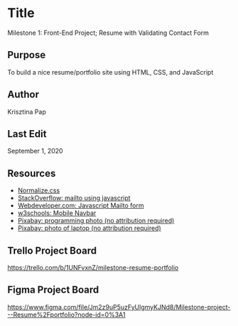 # Title
Milestone 1: Front-End Project; Resume with Validating Contact Form

## Purpose
To build a nice resume/portfolio site using HTML, CSS, and JavaScript

## Author
Krisztina Pap

## Last Edit
September 1, 2020

## Resources
- [Normalize.css](https://cssreset.com/scripts/normalize-css/)
- [StackOverflow: mailto using javascript](https://stackoverflow.com/questions/21028939/mailto-using-javascript)
- [Webdeveloper.com: Javascript Mailto form](https://www.webdeveloper.com/d/229947-javascript-mailto-form)
- [w3schools: Mobile Navbar](https://www.w3schools.com/howto/tryit.asp?filename=tryhow_js_mobile_navbar)
- [Pixabay: programming photo (no attribution required)](https://pixabay.com/illustrations/web-network-programming-3706562/)
- [Pixabay: photo of laptop (no attribution required)](https://pixabay.com/photos/keyboard-computer-technology-light-5017973/)


## Trello Project Board
https://trello.com/b/1UNFvxnZ/milestone-resume-portfolio

## Figma Project Board
https://www.figma.com/file/Jm2z9uP5uzFyUlgmyKJNd8/Milestone-project---Resume%2Fportfolio?node-id=0%3A1
